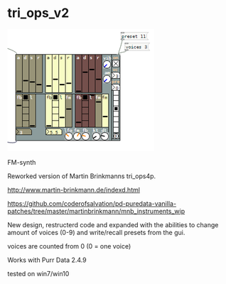 # tri_ops_v2

![alt tag](tri_ops_v2.png)

FM-synth

Reworked version of Martin Brinkmanns tri_ops4p.

http://www.martin-brinkmann.de/indexd.html

https://github.com/coderofsalvation/pd-puredata-vanilla-patches/tree/master/martinbrinkmann/mnb_instruments_wip

New design, restructerd code and expanded with the abilities to change amount of voices (0-9) and write/recall presets from the gui.

voices are counted from 0 (0 = one voice)

Works with Purr Data 2.4.9

tested on win7/win10
 





